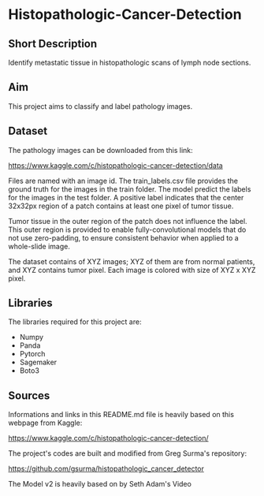 # Histopathologic-Cancer-Detection

## Short Description

Identify metastatic tissue in histopathologic scans of lymph node sections.

## Aim

This project aims to classify and label pathology images. 

## Dataset

The pathology images can be downloaded from this link: 

https://www.kaggle.com/c/histopathologic-cancer-detection/data

Files are named with an image id. The train_labels.csv file provides the ground truth for the images in the train folder. The model predict the labels for the images in the test folder. A positive label indicates that the center 32x32px region of a patch contains at least one pixel of tumor tissue. 

Tumor tissue in the outer region of the patch does not influence the label. This outer region is provided to enable fully-convolutional models that do not use zero-padding, to ensure consistent behavior when applied to a whole-slide image.

The dataset contains of XYZ images; XYZ of them are from normal patients, and XYZ contains tumor pixel. Each image is colored with size of XYZ x XYZ pixel.

## Libraries

The libraries required for this project are:

* Numpy
* Panda
* Pytorch
* Sagemaker
* Boto3

## Sources

Informations and links in this README.md file is heavily based on this webpage from Kaggle:

https://www.kaggle.com/c/histopathologic-cancer-detection/

The project's codes are built and modified from Greg Surma's repository: 

https://github.com/gsurma/histopathologic_cancer_detector

The Model v2 is heavily based on by Seth Adam's Video
 
